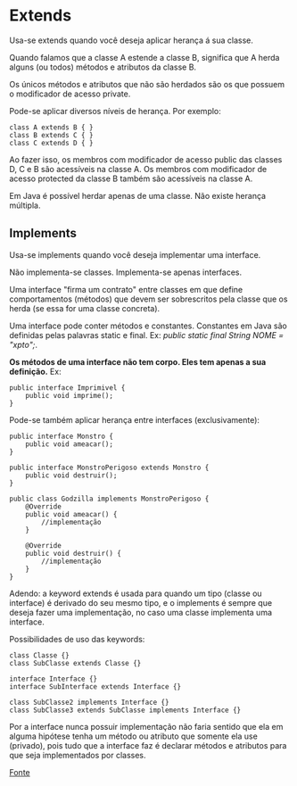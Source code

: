 # Extends
Usa-se extends quando você deseja aplicar herança á sua classe.

Quando falamos que a classe A estende a classe B, significa que A herda alguns (ou todos) métodos e atributos da classe B.

Os únicos métodos e atributos que não são herdados são os que possuem o modificador de acesso private.

Pode-se aplicar diversos níveis de herança. Por exemplo:

```
class A extends B { }
class B extends C { }
class C extends D { }
```

Ao fazer isso, os membros com modificador de acesso public das classes D, C e B são acessíveis na classe A. Os membros com modificador de acesso protected da classe B também são acessíveis na classe A.

Em Java é possível herdar apenas de uma classe. Não existe herança múltipla.

## Implements
Usa-se implements quando você deseja implementar uma interface.

Não implementa-se classes. Implementa-se apenas interfaces.

Uma interface "firma um contrato" entre classes em que define comportamentos (métodos) que devem ser sobrescritos pela classe que os herda (se essa for uma classe concreta).

Uma interface pode conter métodos e constantes. Constantes em Java são definidas pelas palavras static e final. Ex: *public static final String NOME = "xpto";*.

**Os métodos de uma interface não tem corpo. Eles tem apenas a sua definição.** Ex:

```
public interface Imprimivel {
    public void imprime();
}
```
Pode-se também aplicar herança entre interfaces (exclusivamente):

```
public interface Monstro {
    public void ameacar();
}

public interface MonstroPerigoso extends Monstro {
    public void destruir();
}

public class Godzilla implements MonstroPerigoso {
    @Override
    public void ameacar() {
        //implementação
    }
    
    @Override
    public void destruir() {
        //implementação
    }
}
```

Adendo: a keyword extends é usada para quando um tipo (classe ou interface) é derivado do seu mesmo tipo, e o implements é sempre que deseja fazer uma implementação, no caso uma classe implementa uma interface.

Possibilidades de uso das keywords:

```
class Classe {}
class SubClasse extends Classe {}

interface Interface {}
interface SubInterface extends Interface {}

class SubClasse2 implements Interface {}
class SubClasse3 extends SubClasse implements Interface {}
``` 

Por a interface nunca possuir implementação não faria sentido que ela em alguma hipótese tenha um método ou atributo que somente ela use (privado), pois tudo que a interface faz é declarar métodos e atributos para que seja implementados por classes.

[Fonte](https://pt.stackoverflow.com/questions/193193/qual-%C3%A9-a-diferen%C3%A7a-entre-as-keywords-extends-e-implements-em-java)